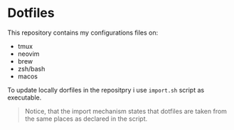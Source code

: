 # Dotfiles

This repository contains my configurations files on:
- tmux
- neovim
- brew
- zsh/bash
- macos

To update locally dorfiles in the repositpry i use `import.sh` script as executable.

> Notice, that the import mechanism states that dotfiles are taken from the same places as declared in the script.
